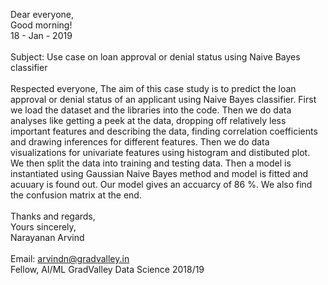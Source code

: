 Dear everyone, <br>
Good morning! <br>
18 - Jan - 2019 <br>
<br>
Subject: Use case on loan approval or denial status using Naive Bayes classifier <br>
<br>
Respected everyone,
  The aim of this case study is to predict the loan approval or denial status of an applicant using Naive Bayes classifier. First we 
  load the dataset and the libraries into the code. Then we do data analyses like getting a peek at the data, dropping off relatively 
  less important features and describing the data, finding correlation coefficients and drawing inferences for different features. Then 
  we do data visualizations for univariate features using histogram and distibuted plot. We then split the data into training and testing 
  data. Then a model is instantiated using Gaussian Naive Bayes method and model is fitted and acuuary is found out. Our model gives an 
  accuarcy of 86 %. We also find the confusion matrix at the end. <br>
  <br>
  Thanks and regards, <br>
  Yours sincerely, <br>
  Narayanan Arvind <br>
  <br>
  Email: arvindn@gradvalley.in <br>
  Fellow, AI/ML GradValley Data Science 2018/19
 
